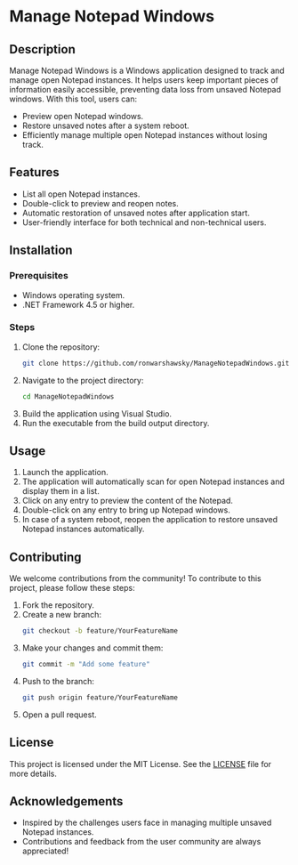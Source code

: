 # Manage Notepad Windows

## Description
Manage Notepad Windows is a Windows application designed to track and manage open Notepad instances. It helps users keep important pieces of information easily accessible, preventing data loss from unsaved Notepad windows. With this tool, users can:
- Preview open Notepad windows.
- Restore unsaved notes after a system reboot.
- Efficiently manage multiple open Notepad instances without losing track.

## Features
- List all open Notepad instances.
- Double-click to preview and reopen notes.
- Automatic restoration of unsaved notes after application start.
- User-friendly interface for both technical and non-technical users.

## Installation

### Prerequisites
- Windows operating system.
- .NET Framework 4.5 or higher.

### Steps
1. Clone the repository:
   ```bash
   git clone https://github.com/ronwarshawsky/ManageNotepadWindows.git
   ```
2. Navigate to the project directory:
   ```bash
   cd ManageNotepadWindows
   ```
3. Build the application using Visual Studio.
4. Run the executable from the build output directory.

## Usage
1. Launch the application.
2. The application will automatically scan for open Notepad instances and display them in a list.
3. Click on any entry to preview the content of the Notepad.
4. Double-click on any entry to bring up Notepad windows.
5. In case of a system reboot, reopen the application to restore unsaved Notepad instances automatically.

## Contributing
We welcome contributions from the community! To contribute to this project, please follow these steps:
1. Fork the repository.
2. Create a new branch:
   ```bash
   git checkout -b feature/YourFeatureName
   ```
3. Make your changes and commit them:
   ```bash
   git commit -m "Add some feature"
   ```
4. Push to the branch:
   ```bash
   git push origin feature/YourFeatureName
   ```
5. Open a pull request.

## License
This project is licensed under the MIT License. See the [LICENSE](LICENSE) file for more details.

## Acknowledgements
- Inspired by the challenges users face in managing multiple unsaved Notepad instances.
- Contributions and feedback from the user community are always appreciated!

